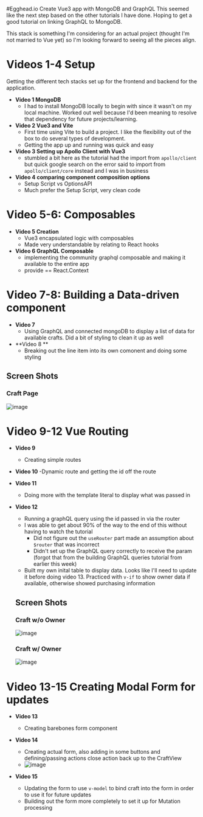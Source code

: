 #Egghead.io Create Vue3 app with MongoDB and GraphQL
This seemed like the next step based on the other tutorials I have done. Hoping to get a good tutorial on linking GraphQL to MongoDB.

This stack is something I'm considering for an actual project (thought I'm not married to Vue yet) so I'm looking forward to seeing all the pieces align.

# Videos 1-4 Setup
Getting the different tech stacks set up for the frontend and backend for the application.

- **Video 1 MongoDB** 
  - I had to install MongoDB locally to begin with since it wasn't on my local machine.  Worked out well because I'd been meaning to resolve that dependency for future projects/learning.
- **Video 2 Vue3 and Vite** 
  - First time using Vite to build a project.  I like the flexibility out of the box to do several types of development.  
  - Getting the app up and running was quick and easy
- **Video 3 Setting up Apollo Client with Vue3** 
  - stumbled a bit here as the tutorial had the import from `apollo/client` but quick google search on the error said to import from `apollo/client/core` instead and I was in business
- **Video 4 comparing component composition options** 
  - Setup Script vs OptionsAPI
  - Much prefer the Setup Script, very clean code

# Video 5-6: Composables
- **Video 5 Creation** 
  - Vue3 encapsulated logic with composables
  - Made very understandable by relating to React hooks
- **Video 6 GraphQL Composable** 
  - implementing the community graphql composable and making it available to the entire app
  - provide == React.Context

# Video 7-8: Building a Data-driven component
- **Video 7** 
  - Using GraphQL and connected mongoDB to display a list of data for available crafts.  Did a bit of styling to clean it up as well
- **Video 8 **
  - Breaking out the line item into its own comonent and doing some styling

 ## Screen Shots

 ### Craft Page
![image](https://github.com/dh2/egghead-vue-app/assets/25743/572f4564-6f6e-49a1-aa06-43a20fb336a4)

# Video 9-12 Vue Routing
- **Video 9**
  - Creating simple routes
- **Video 10**
  -Dynamic route and getting the id off the route
- **Video 11**
  - Doing more with the template literal to display what was passed in
- **Video 12**
  - Running a graphQL query using the id passed in via the router
  - I was able to get about 90% of the way to the end of this without having to watch the tutorial
    - Did not figure out the `useRouter` part made an assumption about `$router` that was incorrect
    - Didn't set up the GraphQL query correctly to receive the param (forgot that from the building GraphQL queries tutorial from earlier this week)
  - Built my own inital table to display data.  Looks like I'll need to update it before doing video 13.  Practiced with `v-if` to show owner data if available, otherwise showed purchasing information
 
  ## Screen Shots
  ### Craft w/o Owner
  ![image](https://github.com/dh2/egghead-vue-app/assets/25743/85ce90d7-4d6c-421e-8b81-82e74234a6f6)

  ### Craft w/ Owner
  ![image](https://github.com/dh2/egghead-vue-app/assets/25743/c2b2520b-8b8b-4983-8c5b-1cd8ea2517a1)



# Video 13-15 Creating Modal Form for updates
- **Video 13**
  - Creating barebones form component
- **Video 14**
  - Creating actual form, also adding in some buttons and defining/passing actions close action back up to the CraftView
  - ![image](https://github.com/dh2/egghead-vue-app/assets/25743/74d85368-4e8e-46d6-9ab3-419bf49fe2b4)

- **Video 15**
  - Updating the form to use `v-model` to bind craft into the form in order to use it for future updates
  - Building out the form more completely to set it up for Mutation processing 
